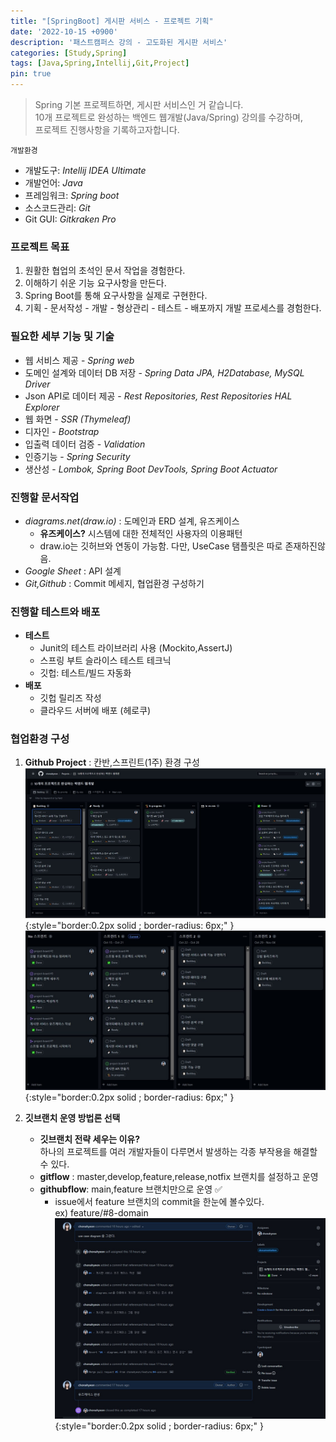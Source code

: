```yaml
---
title: "[SpringBoot] 게시판 서비스 - 프로젝트 기획"
date: '2022-10-15 +0900'
description: '패스트캠퍼스 강의 - 고도화된 게시판 서비스'
categories: [Study,Spring]
tags: [Java,Spring,Intellij,Git,Project]
pin: true
---
```


> Spring 기본 프로젝트하면, 게시판 서비스인 거 같습니다.     
> 10개 프로젝트로 완성하는 백엔드 웹개발(Java/Spring) 강의를 수강하며,    
> 프로젝트 진행사항을 기록하고자합니다.

`개발환경`
- 개발도구: *Intellij IDEA Ultimate*
- 개발언어: *Java*
- 프레임워크: *Spring boot*
- 소스코드관리: *Git*
- Git GUI: *Gitkraken Pro*

### **프로젝트 목표**
1. 원활한 협업의 초석인 문서 작업을 경험한다.
2. 이해하기 쉬운 기능 요구사항을 만든다.
2. Spring Boot를 통해 요구사항을 실제로 구현한다.
3. 기획 - 문서작성 - 개발 - 형상관리 - 테스트 - 배포까지 개발 프로세스를 경험한다.

### **필요한 세부 기능 및 기술**
- 웹 서비스 제공 - *Spring web*
- 도메인 설계와 데이터 DB 저장 - *Spring Data JPA, H2Database, MySQL Driver*
- Json API로 데이터 제공 - *Rest Repositories, Rest Repositories HAL Explorer*
- 웹 화면 - *SSR (Thymeleaf)*
- 디자인 - *Bootstrap*
- 입출력 데이터 검증 - *Validation*
- 인증기능 - *Spring Security*
- 생산성 - *Lombok, Spring Boot DevTools, Spring Boot Actuator*

### **진행할 문서작업**
- *diagrams.net(draw.io)* : 도메인과 ERD 설계, 유즈케이스
    - **유즈케이스?** 시스템에 대한 전체적인 사용자의 이용패턴
    - draw.io는 깃허브와 연동이 가능함. 다만, UseCase 탬플릿은 따로 존재하진않음.
- *Google Sheet* : API 설계 
- *Git,Github* : Commit 메세지, 협업환경 구성하기

### **진행할 테스트와 배포**
- **테스트**
    - Junit의 테스트 라이브러리 사용 (Mockito,AssertJ)
    - 스프링 부트 슬라이스 테스트 테크닉
    - 깃헙: 테스트/빌드 자동화
- **배포**
    - 깃헙 릴리즈 작성
    - 클라우드 서버에 배포 (헤로쿠)

### **협업환경 구성**

1. **Github Project** : 칸반,스프린트(1주) 환경 구성
![Github Kanban](/assets/img/kanban.jpg){:style="border:0.2px solid ; border-radius: 6px;" }
![Github Sprint](/assets/img/sprint.jpg){:style="border:0.2px solid ; border-radius: 6px;" }

2. **깃브랜치 운영 방법론 선택**
    - **깃브랜치 전략 세우는 이유?**       
    하나의 프로젝트를 여러 개발자들이 다루면서 발생하는 각종 부작용을 해결할 수 있다.
    - **gitflow** : master,develop,feature,release,notfix 브랜치를 설정하고 운영
    - **githubflow**: main,feature 브랜치만으로 운영 ✅
        - issue에서 feature 브랜치의 commit을 한눈에 볼수있다.       
        ex) feature/#8-domain
        ![Githubflow](/assets/img/githubflow.jpg){:style="border:0.2px solid ; border-radius: 6px;" }
